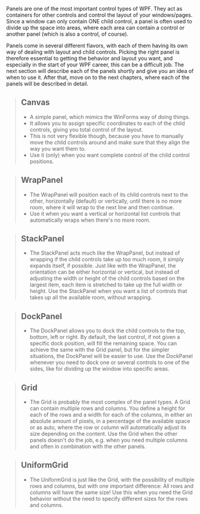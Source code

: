 Panels are one of the most important control types of WPF. They act as containers for other controls and control the layout of your windows/pages. Since a window can only contain ONE child control, a panel is often used to divide up the space into areas, where each area can contain a control or another panel (which is also a control, of course).

Panels come in several different flavors, with each of them having its own way of dealing with layout and child controls. Picking the right panel is therefore essential to getting the behavior and layout you want, and especially in the start of your WPF career, this can be a difficult job. The next section will describe each of the panels shortly and give you an idea of when to use it. After that, move on to the next chapters, where each of the panels will be described in detail.

>## **Canvas**
>+ A simple panel, which mimics the WinForms way of doing things.  
>+ It allows you to assign specific coordinates to each of the child controls, giving you total control of the layout.  
>+ This is not very flexible though, because you have to manually move the child controls around and make sure that they align the way you want them to.  
>+ Use it (only) when you want complete control of the child control positions.  

>## **WrapPanel** 
>+ The WrapPanel will position each of its child controls next to the other, horizontally (default) or vertically, until there is no more room, where it will wrap to the next line and then continue. 
>+ Use it when you want a vertical or horizontal list controls that automatically wraps when there's no more room.

>## **StackPanel** 
>+ The StackPanel acts much like the WrapPanel, but instead of wrapping if the child controls take up too much room, it simply expands itself, if possible. Just like with the WrapPanel, the orientation can be either horizontal or vertical, but instead of adjusting the width or height of the child controls based on the largest item, each item is stretched to take up the full width or height. Use the StackPanel when you want a list of controls that takes up all the available room, without wrapping.

>## **DockPanel** 
>+ The DockPanel allows you to dock the child controls to the top, bottom, left or right. By default, the last control, if not given a specific dock position, will fill the remaining space. You can achieve the same with the Grid panel, but for the simpler situations, the DockPanel will be easier to use. Use the DockPanel whenever you need to dock one or several controls to one of the sides, like for dividing up the window into specific areas.

>## **Grid** 
>+ The Grid is probably the most complex of the panel types. A Grid can contain multiple rows and columns. You define a height for each of the rows and a width for each of the columns, in either an absolute amount of pixels, in a percentage of the available space or as auto, where the row or column will automatically adjust its size depending on the content. Use the Grid when the other panels doesn't do the job, e.g. when you need multiple columns and often in combination with the other panels.

>## **UniformGrid** 
>+ The UniformGrid is just like the Grid, with the possibility of multiple rows and columns, but with one important difference: All rows and columns will have the same size! Use this when you need the Grid behavior without the need to specify different sizes for the rows and columns.
